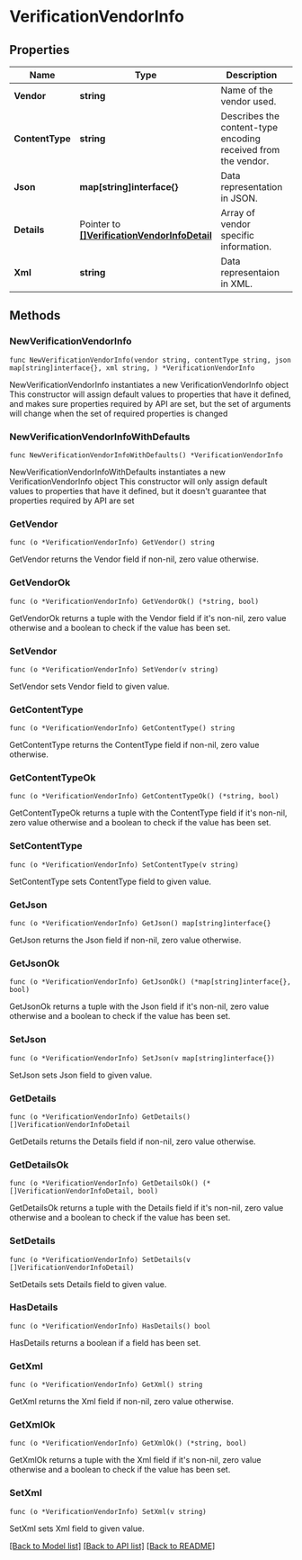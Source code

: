 # VerificationVendorInfo

## Properties

Name | Type | Description | Notes
------------ | ------------- | ------------- | -------------
**Vendor** | **string** | Name of the vendor used. | 
**ContentType** | **string** | Describes the content-type encoding received from the vendor. | 
**Json** | **map[string]interface{}** | Data representation in JSON. | 
**Details** | Pointer to [**[]VerificationVendorInfoDetail**](VerificationVendorInfoDetail.md) | Array of vendor specific information. | [optional] [readonly] 
**Xml** | **string** | Data representaion in XML. | 

## Methods

### NewVerificationVendorInfo

`func NewVerificationVendorInfo(vendor string, contentType string, json map[string]interface{}, xml string, ) *VerificationVendorInfo`

NewVerificationVendorInfo instantiates a new VerificationVendorInfo object
This constructor will assign default values to properties that have it defined,
and makes sure properties required by API are set, but the set of arguments
will change when the set of required properties is changed

### NewVerificationVendorInfoWithDefaults

`func NewVerificationVendorInfoWithDefaults() *VerificationVendorInfo`

NewVerificationVendorInfoWithDefaults instantiates a new VerificationVendorInfo object
This constructor will only assign default values to properties that have it defined,
but it doesn't guarantee that properties required by API are set

### GetVendor

`func (o *VerificationVendorInfo) GetVendor() string`

GetVendor returns the Vendor field if non-nil, zero value otherwise.

### GetVendorOk

`func (o *VerificationVendorInfo) GetVendorOk() (*string, bool)`

GetVendorOk returns a tuple with the Vendor field if it's non-nil, zero value otherwise
and a boolean to check if the value has been set.

### SetVendor

`func (o *VerificationVendorInfo) SetVendor(v string)`

SetVendor sets Vendor field to given value.


### GetContentType

`func (o *VerificationVendorInfo) GetContentType() string`

GetContentType returns the ContentType field if non-nil, zero value otherwise.

### GetContentTypeOk

`func (o *VerificationVendorInfo) GetContentTypeOk() (*string, bool)`

GetContentTypeOk returns a tuple with the ContentType field if it's non-nil, zero value otherwise
and a boolean to check if the value has been set.

### SetContentType

`func (o *VerificationVendorInfo) SetContentType(v string)`

SetContentType sets ContentType field to given value.


### GetJson

`func (o *VerificationVendorInfo) GetJson() map[string]interface{}`

GetJson returns the Json field if non-nil, zero value otherwise.

### GetJsonOk

`func (o *VerificationVendorInfo) GetJsonOk() (*map[string]interface{}, bool)`

GetJsonOk returns a tuple with the Json field if it's non-nil, zero value otherwise
and a boolean to check if the value has been set.

### SetJson

`func (o *VerificationVendorInfo) SetJson(v map[string]interface{})`

SetJson sets Json field to given value.


### GetDetails

`func (o *VerificationVendorInfo) GetDetails() []VerificationVendorInfoDetail`

GetDetails returns the Details field if non-nil, zero value otherwise.

### GetDetailsOk

`func (o *VerificationVendorInfo) GetDetailsOk() (*[]VerificationVendorInfoDetail, bool)`

GetDetailsOk returns a tuple with the Details field if it's non-nil, zero value otherwise
and a boolean to check if the value has been set.

### SetDetails

`func (o *VerificationVendorInfo) SetDetails(v []VerificationVendorInfoDetail)`

SetDetails sets Details field to given value.

### HasDetails

`func (o *VerificationVendorInfo) HasDetails() bool`

HasDetails returns a boolean if a field has been set.

### GetXml

`func (o *VerificationVendorInfo) GetXml() string`

GetXml returns the Xml field if non-nil, zero value otherwise.

### GetXmlOk

`func (o *VerificationVendorInfo) GetXmlOk() (*string, bool)`

GetXmlOk returns a tuple with the Xml field if it's non-nil, zero value otherwise
and a boolean to check if the value has been set.

### SetXml

`func (o *VerificationVendorInfo) SetXml(v string)`

SetXml sets Xml field to given value.



[[Back to Model list]](../README.md#documentation-for-models) [[Back to API list]](../README.md#documentation-for-api-endpoints) [[Back to README]](../README.md)


